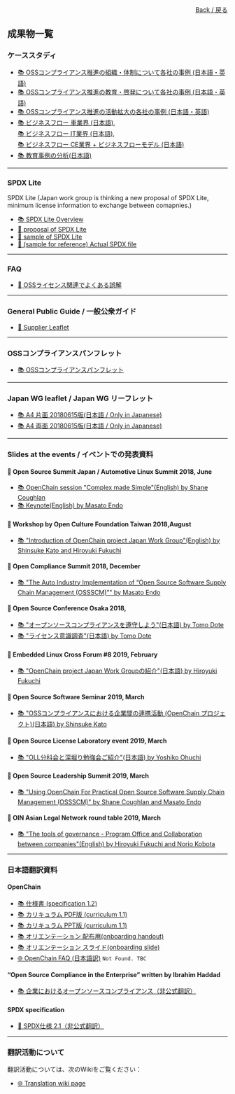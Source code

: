 <div style="text-align: right; position: -webkit-sticky; position: sticky; top: 10px;">
  <a href="/OpenChain-JWG/index.html">Back / 戻る</a>
</div>

## 成果物一覧

### ケーススタディ

- [&#x1f4da; OSSコンプライアンス推進の組織・体制について各社の事例 (日本語・英語)](https://github.com/OpenChain-Project/OpenChain-JWG/blob/master/CaseStudy/OSS_Organization/OpenChainJWG_Organization_LT_20180419(JPEN)r3.pptx)  
- [&#x1f4da; OSSコンプライアンス推進の教育・啓発について各社の事例 (日本語・英語)](https://github.com/OpenChain-Project/OpenChain-JWG/blob/master/CaseStudy/Training/openchainjwg_education_lt_20180613.pdf)  
- [&#x1f4da; OSSコンプライアンス推進の活動拡大の各社の事例 (日本語・英語)](https://github.com/OpenChain-Project/OpenChain-JWG/blob/master/CaseStudy/Training/openchainjwg_activity-stepup_lt_20191218_jpen_.pdf)  
- [&#x1f4da; ビジネスフロー 車業界 (日本語)](https://github.com/OpenChain-Project/OpenChain-JWG/blob/master/CaseStudy/BusinessFlow/BusinessFlow-Automotive.pdf),  
[&#x1f4da; ビジネスフロー IT業界 (日本語)](https://github.com/OpenChain-Project/OpenChain-JWG/blob/master/CaseStudy/BusinessFlow/BusinessFlow-IT.pptx),  
[&#x1f4da; ビジネスフロー CE業界 + ビジネスフローモデル (日本語)](https://github.com/OpenChain-Project/OpenChain-JWG/blob/master/CaseStudy/BusinessFlow/BusinessFlow-CE.pptx)  
- [&#x1f4da; 教育事例の分析(日本語)](https://github.com/OpenChain-Project/OpenChain-JWG/blob/master/CaseStudy/BusinessFlow/analisys-of-training-of-4companies_english_-20190228-v0.xlsx)  

---

### SPDX Lite

SPDX Lite (Japan work group is thinking a new proposal of SPDX Lite, minimum license information to exchange between comapnies.)

- [&#x1f4da; SPDX Lite Overview](https://github.com/OpenChain-Project/OpenChain-JWG/blob/master/subgroups/licensing/outcomes/spdx-lite-overview-20190829.pdf)  
- [&#x1f4c2; proposal of SPDX Lite](https://github.com/OpenChain-Project/Japan-WG-General/tree/master/License-Info-Exchange/Proposal)  
- [&#x1f4c2; sample of SPDX Lite](https://github.com/OpenChain-Project/Japan-WG-General/tree/master/License-Info-Exchange/SPDX-Lite-sample)  
- [&#x1f4c2; (sample for reference) Actual SPDX file](https://github.com/OpenChain-Project/Japan-WG-General/tree/master/License-Info-Exchange/SPDX-file)  

---

### FAQ

- [&#x1f4c2; OSSライセンス関連でよくある誤解](https://github.com/OpenChain-Project/Onboarding-JWG/tree/master/Education_Material/FAQ)  

---

### General Public Guide / 一般公衆ガイド

- [&#x1f4c2; Supplier Leaflet](https://github.com/OpenChain-Project/curriculum/tree/master/supplier-leaflet)  

---

### OSSコンプライアンスパンフレット

- [&#x1f4da; OSSコンプライアンスパンフレット](https://github.com/OpenChain-Project/OpenChain-JWG/blob/master/subgroups/promotion/outcomes/oss_compliance_pamphlet_openchain_jpwg.pdf)  

---

### Japan WG leaflet / Japan WG リーフレット

- [&#x1f4da; A4 片面 20180615版(日本語 / Only in Japanese)](https://github.com/OpenChain-Project/OpenChain-JWG/blob/master/Leaflet/One-Page_Version/review/a_openchain_leaflet_onepage.pptx)  
- [&#x1f4da; A4 両面 20180615版(日本語 / Only in Japanese)](https://github.com/OpenChain-Project/OpenChain-JWG/blob/master/Leaflet/Two-Page_Version/review/b_openchain_leaflet_twopage.pptx)  

---

### Slides at the events / イベントでの発表資料

#### &#x1f4c5; Open Source Summit Japan / Automotive Linux Summit 2018, June

- [&#x1f4da; OpenChain session "Complex made Simple"(English) by Shane Coughlan](https://github.com/OpenChain-Project/OpenChain-JWG/blob/master/Presentations/openchain-complex-made-simple-version-2-japanese.pdf)  
- [&#x1f4da; Keynote(English) by Masato Endo](https://github.com/OpenChain-Project/OpenChain-JWG/blob/master/Presentations/als2018_toyota_final_sent.pdf)  

#### &#x1f4c5; Workshop by Open Culture Foundation Taiwan 2018,August

- [&#x1f4da; "Introduction of OpenChain project Japan Work Group"(English) by Shinsuke Kato and Hiroyuki Fukuchi](https://github.com/OpenChain-Project/OpenChain-JWG/blob/master/Presentations/OpenChain_JWG_Activities_20180806_r03.pdf)  

#### &#x1f4c5; Open Compliance Summit 2018, December

- [&#x1f4da; "The Auto Industry Implementation of “Open Source Software Supply Chain Management (OSSSCM)”" by Masato Endo](https://github.com/OpenChain-Project/OpenChain-JWG/blob/master/Presentations/auto_industry_implementation_of_open_source_software_supply_chain_management_ossscm_final.pdf)  

#### &#x1f4c5; Open Source Conference Osaka 2018,  

- [&#x1f4da; "オープンソースコンプライアンスを遵守しよう"(日本語) by Tomo Dote](https://github.com/OpenChain-Project/OpenChain-JWG/blob/master/Presentations/complianceonsupplychainoscosaka.key.pdf)  
- [&#x1f4da; "ライセンス意識調査"(日本語) by Tomo Dote](https://github.com/OpenChain-Project/OpenChain-JWG/blob/master/Presentations/kof2018-ishiki-chosa.key.pdf)  

#### &#x1f4c5; Embedded Linux Cross Forum #8 2019, February

- [&#x1f4da; "OpenChain project Japan Work Groupの紹介"(日本語) by Hiroyuki Fukuchi](https://github.com/OpenChain-Project/OpenChain-JWG/blob/master/Presentations/OpenChain_JWG_Activities_CC0_20190205.pdf)  

#### &#x1f4c5; Open Source Software Seminar 2019, March

- [&#x1f4da; "OSSコンプライアンスにおける企業間の連携活動 (OpenChain プロジェクト)(日本語) by Shinsuke Kato](https://github.com/OpenChain-Project/OpenChain-JWG/blob/master/Presentations/oss%E3%82%B3%E3%83%B3%E3%83%97%E3%83%A9%E3%82%A4%E3%82%A2%E3%83%B3%E3%82%B9%E4%BA%8B%E4%BE%8B%E7%B4%B9%E4%BB%8B_openchain_20190301.pdf)  

#### &#x1f4c5; Open Source License Laboratory event 2019, March

- [&#x1f4da; "OLL分科会と深堀り勉強会ご紹介"(日本語) by Yoshiko Ohuchi](https://github.com/OpenChain-Project/OpenChain-JWG/blob/master/Presentations/oll%E5%88%86%E7%A7%91%E4%BC%9A%E3%81%A8%E6%B7%B1%E5%A0%80%E3%82%8A%E5%8B%89%E5%BC%B7%E4%BC%9A%E3%81%94%E7%B4%B9%E4%BB%8B20190319.pdf)  

#### &#x1f4c5; Open Source Leadership Summit 2019, March

- [&#x1f4da; "Using OpenChain For Practical Open Source Software Supply Chain Management (OSSSCM)" by Shane Coughlan and Masato Endo](https://github.com/OpenChain-Project/OpenChain-JWG/blob/master/Presentations/using_openchain_for_practical_open_source_software_supply_chain_management_ossscm_.pdf)  

#### &#x1f4c5; OIN Asian Legal Network round table 2019, March

- [&#x1f4da; "The tools of governance - Program Office and Collaboration between companies"(English) by Hiroyuki Fukuchi and Norio Kobota](https://github.com/OpenChain-Project/OpenChain-JWG/blob/master/Presentations/openchain-aln-20190322-rev2.pdf)  

---

### 日本語翻訳資料

#### OpenChain

- [&#x1f4da; 仕様書 (specification 1.2)](https://github.com/OpenChain-Project/Specification-Translation-JP/blob/master/RELEASE/v1.2/openchainspec-1.2_jp.pdf)  
- [&#x1f4da; カリキュラム PDF版 (curriculum 1.1)](https://github.com/OpenChain-Project/Curriculum-Translation-JP/blob/master/RELEASE/openchain-curriculum-for-1-1_JP.pdf)  
- [&#x1f4da; カリキュラム PPT版 (curriculum 1.1)](https://github.com/OpenChain-Project/Curriculum-Translation-JP/blob/master/RELEASE/openchain-curriculum-for-1-1_JP.pptx)  
- [&#x1f4da; オリエンテーション 配布用(onboarding handout)](https://github.com/OpenChain-Project/Onboarding-Translation-JP/raw/master/RELEASE/openchain-onboarding-handout-1.0-Revised2.pdf)  
- [&#x1f4da; オリエンテーション スライド(onboarding slide)](https://github.com/OpenChain-Project/Onboarding-Translation-JP/raw/master/RELEASE/openchain-onboarding-slides-1.0-Revised5.pdf)  
- [&#x1f310; OpenChain FAQ (日本語訳)](https://www.openchainproject.org/faq-jp)   ```Not Found. TBC```  

#### “Open Source Compliance in the Enterprise” written by Ibrahim Haddad

- [&#x1f4da; 企業におけるオープンソースコンプライアンス（非公式翻訳）](https://github.com/lf-j/OpenSourceComplianceHandbook-Translation/blob/master/review/J_Open_Source_Compliance_in_the_Enterprise_2019-0204.pdf)  

#### SPDX specification

- [&#x1f4c2; SPDX仕様 2.1（非公式翻訳）](https://github.com/hfukuchi/SPDX_specification/tree/master/chapters)  

---

### 翻訳活動について

翻訳活動については、次のWikiをご覧ください：

- [&#x1f310; Translation wiki page](https://wiki.linuxfoundation.org/openchain/spec-translations)
